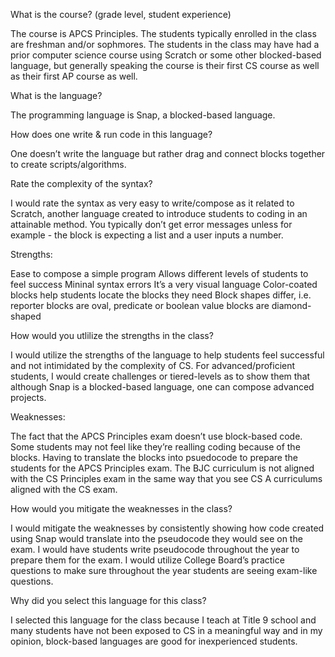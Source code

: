 What is the course? (grade level, student experience)

The course is APCS Principles. The students typically enrolled in the class are freshman and/or sophmores. The students in the class may have had a prior computer science course using Scratch or some other blocked-based language, but generally speaking the course is their first CS course as well as their first AP course as well.



What is the language?

The programming language is Snap, a blocked-based language.



How does one write & run code in this language?

One doesn’t write the language but rather drag and connect blocks together to create scripts/algorithms. 



Rate the complexity of the syntax?

I would rate the syntax as very easy to write/compose as it related to Scratch, another language created to introduce students to coding in an attainable method. You typically don’t get error messages unless for example - the block is expecting a list and a user inputs a number. 



Strengths:

Ease to compose a simple program 
Allows different levels of students to feel success
Mininal syntax errors
It’s a very visual language
Color-coated blocks help students locate the blocks they need
Block shapes differ, i.e. reporter blocks are oval, predicate or boolean value blocks are diamond-shaped  



How would you utlilize the strengths in the class?

I would utilize the strengths of the language to help students feel successful and not intimidated by the complexity of CS. For advanced/proficient students, I would create challenges or tiered-levels as to show them that although Snap is a blocked-based language, one can compose advanced projects.



Weaknesses:

The fact that the APCS Principles exam doesn’t use block-based code.
Some students may not feel like they’re realling coding because of the blocks.
Having to translate the blocks into psuedocode to prepare the students for the APCS Principles exam.
The BJC curriculum is not aligned with the CS Principles exam in the same way that you see CS A curriculums aligned with the CS exam.



How would you mitigate the weaknesses in the class?

I would mitigate the weaknesses by consistently showing how code created using Snap would translate into the pseudocode they would see on the exam.
I would have students write pseudocode throughout the year to prepare them for the exam.
I would utilize College Board’s practice questions to make sure throughout the year students are seeing exam-like questions.



Why did you select this language for this class?

I selected this language for the class because I teach at Title 9 school and many students have not been exposed to CS in a meaningful way and in my opinion, block-based languages are good for inexperienced students.


